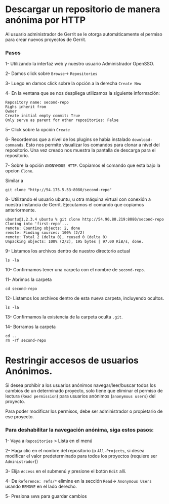 # Descargar un repositorio de manera anónima por HTTP

Al usuario administrador de Gerrit se le otorga automáticamente el permiso para crear nuevos proyectos de Gerrit.

### Pasos

1- Utilizando la interfaz web y nuestro usuario Administrador OpenSSO.

2- Damos click sobre `Browse`-> `Repositories`

3- Luego en damos click sobre la opción a la derecha `Create New`

4- En la ventana que se nos despliega utilizamos la siguiente información:

```
Repository name: second-repo
Righs inherit from
Owner
Create initial empty commit: True
Only serve as parent for other repositories: False
```

5- Click sobre la opción `Create`

6- Recordemos que a nivel de los plugins se habia instalado `download-commands`. Esto nos permite visualizar los comandos para clonar a nivel del repositorio. Una vez creado nos muestra la pantalla de descarga para el repositorio.

7- Sobre la opción `ANONYMOUS HTTP`. Copiamos el comando que esta bajo la opcíon `Clone`.

Similar a

```
git clone "http://54.175.5.53:8080/second-repo"
```

8- Utilizando el usuario ubuntu, u otra máquina virtual con conexión a nuestra instancia de Gerrit. Ejecutamos el comando que copiamos anteriormente.

```
ubuntu@1.2.3.4 ubuntu % git clone http://54.90.80.219:8080/second-repo
Cloning into 'first-repo'...
remote: Counting objects: 2, done
remote: Finding sources: 100% (2/2)
remote: Total 2 (delta 0), reused 0 (delta 0)
Unpacking objects: 100% (2/2), 195 bytes | 97.00 KiB/s, done.
```

9- Listamos los archivos dentro de nuestro directorio actual

```
ls -la
```

10- Confirmamos tener una carpeta con el nombre de `second-repo`.

11- Abrimos la carpeta 

```
cd second-repo
```

12- Listamos los archivos dentro de esta nueva carpeta, incluyendo ocultos.

```
ls -la
```

13- Confirmamos la existencia de la carpeta oculta `.git`.

14- Borramos la carpeta

```
cd ..
rm -rf second-repo
```

# Restringir accesos de usuarios Anónimos.

Si desea prohibir a los usuarios anónimos navegar/leer/buscar todos los cambios de un determinado proyecto, solo tiene que eliminar el permiso de lectura (`Read permission`) para usuarios anónimos (`anonymous users`) del proyecto.

Para poder modificar los permisos, debe ser administrador o propietario de ese proyecto.

### Para deshabilitar la navegación anónima, siga estos pasos:

1- Vaya a `Repositories` > Lista en el menú

2- Haga clic en el nombre del repositorio (o `All-Projects`, si desea modificar el valor predeterminado para todos los proyectos (requiere ser `Administrador`))

3- Elija `Access` en el submenú y presione el botón `Edit` allí.

4- De `Reference: refs/*` elimine en la sección `Read`-> `Anonymous Users` usando `REMOVE` en el lado derecho.

5- Presiona `SAVE` para guardar cambios 
